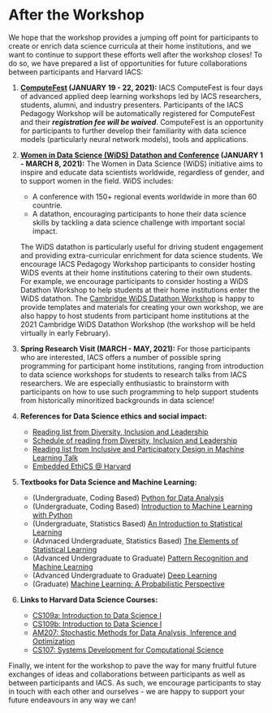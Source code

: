 # After the Workshop

We hope that the workshop provides a jumping off point for participants to create or enrich data science curricula at their home institutions, and we want to continue to support these efforts well after the workshop closes! To do so, we have prepared a list of opportunities for future collaborations between participants and Harvard IACS:

1. **[ComputeFest](https://www.computefest.seas.harvard.edu) (JANUARY 19 - 22, 2021):** IACS ComputeFest is four days of advanced applied deep learning workshops led by IACS researchers, students, alumni, and industry presenters. Participants of the IACS Pedagogy Workshop will be automatically registered for ComputeFest and their ***registration fee will be waived***. ComputeFest is an opportunity for participants to further develop their familiarity with data science models (particularly neural network models), tools and applications.

2. **[Women in Data Science (WiDS) Datathon and Conference](https://www.widsconference.org) (JANUARY 1 - MARCH 8, 2021):** The Women in Data Science (WiDS) initiative aims to inspire and educate data scientists worldwide, regardless of gender, and to support women in the field. WiDS includes:<br>
    - A conference with 150+ regional events worldwide in more than 60 countrie.
    - A datathon, encouraging participants to hone their data science skills by tackling a data science challenge with important social impact. 
    
    The WiDS datathon is particularly useful for driving student engagement and providing extra-curricular enrichment for data science students. We encourage IACS Pedagogy Workshop participants to consider hosting WiDS events at their home institutions catering to their own students. For example, we encourage participants to consider hosting a WiDS Datathon Workshop to help students at their home institutions enter the WiDS datathon. The [Cambridge WiDS Datathon Workshop](https://onefishy.github.io/wids_datathon_2020/) is happy to provide templates and materials for creating your own workshop, we are also happy to host students from participant home institutions at the 2021 Cambridge WiDS Datathon Workshop (the workshop will be held virtually in early February). 

3. **Spring Research Visit (MARCH - MAY, 2021):** For those participants who are interested, IACS offers a number of possible spring programming for participant home institutions, ranging from introduction to data science workshops for students to research talks from IACS researchers. We are especially enthusiastic to brainstorm with participants on how to use such programming to help support students from historically minoritized backgrounds in data science! 

4. **References for Data Science ethics and social impact:** 
    - [Reading list from Diversity, Inclusion and Leadership](https://onefishy.github.io/DIL_in_tech/reading_list.html)
    - [Schedule of reading from Diversity, Inclusion and Leadership](https://onefishy.github.io/DIL_in_tech/schedule.html)
    - [Reading list from Inclusive and Participatory Design in Machine Learning Talk](https://github.com/onefishy/data-science-workshop/blob/master/docs/Inclusive_and_Participatory_Design_in_ML.pdf)
    - [Embedded EthiCS @ Harvard](https://embeddedethics.seas.harvard.edu/module.html)
    
5. **Textbooks for Data Science and Machine Learning:**
    - (Undergraduate, Coding Based) [Python for Data Analysis](https://www.oreilly.com/library/view/python-for-data/9781449323592/)
    - (Undergraduate, Coding Based) [Introduction to Machine Learning with Python](https://www.oreilly.com/library/view/introduction-to-machine/9781449369880/)
    - (Undergraduate, Statistics Based) [An Introduction to Statistical Learning](https://link.springer.com/book/10.1007/978-1-4614-7138-7)
    - (Advnaced Undergraduate, Statistics Based) [The Elements of Statistical Learning](https://web.stanford.edu/~hastie/ElemStatLearn/)
    - (Advanced Undergraduate to Graduate) [Pattern Recognition and Machine Learning](http://users.isr.ist.utl.pt/~wurmd/Livros/school/Bishop%20-%20Pattern%20Recognition%20And%20Machine%20Learning%20-%20Springer%20%202006.pdf)
    - (Advanced Undergraduate to Graduate) [Deep Learning](https://www.deeplearningbook.org)
    - (Graduate) [Machine Learning: A Probabilistic Perspective](https://mitpress.mit.edu/books/machine-learning-1)
    
6. **Links to Harvard Data Science Courses:**
    - [CS109a: Introduction to Data Science I](https://harvard-iacs.github.io/2019-CS109A/)
    - [CS109b: Introduction to Data Science I](https://harvard-iacs.github.io/2019-CS109B/)
    - [AM207: Stochastic Methods for Data Analysis, Inference and Optimization](https://onefishy.github.io/am207/)
    - [CS107: Systems Development for Computational Science](https://harvard-iacs.github.io/2020-CS107/)
    

Finally, we intent for the workshop to pave the way for many fruitful future exchanges of ideas and collaborations between participants as well as between participants and IACS. As such, we encourage participants to stay in touch with each other and ourselves - we are happy to support your future endeavours in any way we can!
